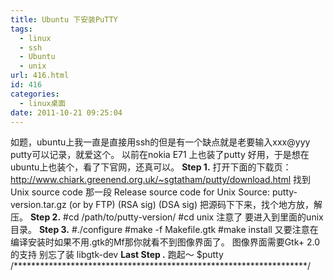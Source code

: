 ```yaml
---
title: Ubuntu 下安装PuTTY
tags:
  - linux
  - ssh
  - Ubuntu
  - unix
url: 416.html
id: 416
categories:
  - linux桌面
date: 2011-10-21 09:25:04
---
```


如题，ubuntu上我一直是直接用ssh的但是有一个缺点就是老要输入xxx@yyy putty可以记录，就爱这个。 以前在nokia E71 上也装了putty 好用，于是想在ubuntu上也装个，看了下官网，还真可以。 **Step 1.** 打开下面的下载页： http://www.chiark.greenend.org.uk/~sgtatham/putty/download.html 找到 Unix source code 那一段 Release source code for Unix Source: putty-version.tar.gz (or by FTP) (RSA sig) (DSA sig) 把源码下下来，找个地方放，解压。 **Step 2.** #cd /path/to/putty-version/ #cd unix 注意了 要进入到里面的unix目录。 **Step 3.** #./configure #make -f Makefile.gtk #make install 又要注意在编译安装时如果不用.gtk的Mf那你就看不到图像界面了。 图像界面需要Gtk+ 2.0的支持 别忘了装 libgtk-dev **Last Step .** 跑起～ $putty /*******************************************************************/